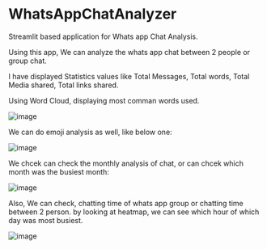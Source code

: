 # WhatsAppChatAnalyzer

Streamlit based application for Whats app Chat Analysis.

Using this app, We can analyze the whats app chat between 2 people or group chat.

I have displayed Statistics values like Total Messages, Total words, Total Media shared, Total links shared.

Using Word Cloud, displaying most comman words used.

![image](https://user-images.githubusercontent.com/75954349/146616956-eb5aebf8-73ef-49e8-a4c6-e8e14355435a.png)

We can do emoji analysis as well, like below one:

![image](https://user-images.githubusercontent.com/75954349/146617123-4c9cb796-32b5-4df0-addb-5d38a997db33.png)

We chcek can check the monthly analysis of chat, or can chcek which month was the busiest month:

![image](https://user-images.githubusercontent.com/75954349/146617188-94c505d1-8bbd-43ea-8268-ac48e56c3fbb.png)

Also, We can check, chatting time of whats app group or chatting time between 2 person. by looking at heatmap, we can see which hour of which day was most busiest.

![image](https://user-images.githubusercontent.com/75954349/146617341-77998a5f-e45c-48ce-84a4-1bc751d6c609.png)

